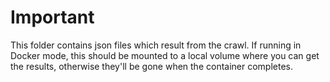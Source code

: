 # Important

This folder contains json files which result from the crawl. 
If running in Docker mode, this should be mounted to a local volume where you can get the results, otherwise they'll be gone when the container completes. 